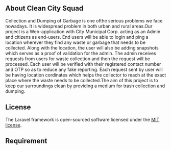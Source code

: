 
## About Clean City Squad

Collection and Dumping of Garbage is one ofthe serious problems we face nowadays. It is widespread problem in both urban and rural areas.Our project is a Web-application with City Municipal Corp. acting as an Admin and citizens as end-users. End users will be able to login and ping a location wherever they find any waste or garbage that needs to be collected. Along with the location, the user will also be adding snapshots which serves as a proof of validation for the admin. The admin receives requests from users for waste collection and then the request will be processed. Each user will be verified with their registered contact number and OTP so as to reduce any fake reporting. Each request sent by user will be having location cordinates which helps the collector to reach at the exact place where the waste needs to be collected.The aim of this project is to keep our surroundings clean by providing a medium for trash collection and dumping.

## License

The Laravel framework is open-sourced software licensed under the [MIT license](https://opensource.org/licenses/MIT).

## Requirement


